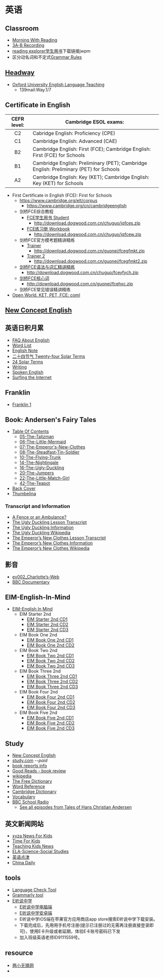 # 英语

## Classroom

- [Morning With Reading](morning-with-reading)
- [3A-B Recording](20191213-recording)
- [reading explorer学生用书](https://pan.baidu.com/s/1Ezq7ijVVNOpBi08WMVr8sw)下载链接jwpm
- 区分动名词和不定式[Grammar Rules](https://www.gingersoftware.com/content/grammar-rules/verbs/gerunds-and-infinitives/)

## [Headway](../../contents/wjch/en/headway)

- [Oxford University English Language Teaching](https://elt.oup.com/)
  - 139mail:Way.1/7

## Certificate in English

|CEFR level:|Cambridge ESOL exams:|
|:-------:|-------|
|C2| Cabridge English: Proficiency (CPE)|
|C1| Cambridge English: Advanced (CAE)|
|B2| Cambridge English: First (FCE); Cambridge English: First (FCE) for Schools|
|B1| Cambridge English: Preliminary (PET); Cambridge English: Preliminary (PET) for Schools|
|A2| Cambridge English: Key (KET); Cambridge English: Key (KET) for Schools|

- First Certificate in English (FCE): First for Schools
  - https://www.cambridge.org/elt/corpus
    - https://www.cambridge.org/cn/cambridgeenglish
  - 剑桥FCE综合教程
    - [FCE学生用书 Student](http://www.dogwood.com.cn/mp3/jqfces/)
      - http://download.dogwood.com.cn/chuguo/jqfces.zip
    - [FCE练习册 Workbook](http://www.dogwood.com.cn/mp3/jqfcew/)
      - http://download.dogwood.com.cn/chuguo/jqfcew.zip
  - 剑桥FCE官方模考题精讲精练
    - [Trainer](http://www.dogwood.com.cn/mp3/fcegfmkt/)
      - http://download.dogwood.com.cn/guonei/fcegfmkt.zip
    - [Trainer 2](http://www.dogwood.com.cn/mp3/fcegfmkt2/)
      - http://download.dogwood.com.cn/guonei/fcegfmkt2.zip
  - [剑桥FCE语法与词汇精讲精练](http://www.dogwood.com.cn/mp3/fceyfych/)
    - http://download.dogwood.com.cn/chuguo/fceyfych.zip
  - [剑桥FCE核心词](http://www.dogwood.com.cn/mp3/fcehxc/)
    - http://download.dogwood.com.cn/guonei/fcehxc.zip
  - 剑桥FCE常见错误精讲精练
- [Open World. KET, PET, FCE: coml](https://pan.baidu.com/s/1VKC77DXYjMnVoxBqsLzq9g)

## [New Concept English](../../contents/wjch/en/New-Concept-English)

## 英语日积月累

- [FAQ About English](faq-en)
- [Word List](./wjch/en/word-list.md)
- [English Note](english-note)
- [二十四节气 Twenty-four Solar Terms](twenty-four-solar-term)
- [24 Solar Terms](../wjch/en/24-solar-terms)
- [Writing](../wjch/en/writing)
- [Spoken English](../wjch/en/spoken)
- [Surfing the Internet](../wjch/en/resource)

## Franklin

- [Franklin 1](../../contents/wjch/en/Franklin/franklin-1)

## Book: Andersen's Fairy Tales

- [Table Of Contents](../wjch/en/Andersen/Contents)
  - [05-The-Talizman](../wjch/en/Andersen/05-The-Talizman)
  - [06-The-Little-Mermaid](../wjch/en/Andersen/06-The-Little-Mermaid)
  - [07-The-Emperor's-New-Clothes](../wjch/en/Andersen/07-The-Emperor's-New-Clothes)
  - [08-The-Steadfast-Tin-Soldier](../wjch/en/Andersen/08-The-Steadfast-Tin-Soldier)
  - [10-The-Flying-Trunk](../wjch/en/Andersen/10-The-Flying-Trunk)
  - [14-The-Nightingale](../wjch/en/Andersen/14-The-Nightingale)
  - [16-The-Ugly-Duckling](../wjch/en/Andersen/16-The-Ugly-Duckling)
  - [20-The-Jumpers](../wjch/en/Andersen/20-The-Jumpers)
  - [22-The-Little-Match-Girl](../wjch/en/Andersen/22-The-Little-Match-Girl)
  - [42-The-Teapot](../wjch/en/Andersen/42-The-Teapot)
- [Back Cover](../wjch/en/Andersen/Back-Cover)
- [Thumbelina](../wjch/en/Andersen/Thumbelina)

### Transcript and Information

- [A Fence or an Ambulance?](http://www.boyds.org/199703FenceOrAmbulance.aspx)
- [The Ugly Duckling Lesson Transcript](../english/ugly-duckling-transcript)
- [The Ugly Duckling Information](../english/ugly-duckling-info)
- [The Ugly Duckling Wikipedia](https://en.wikipedia.org/wiki/The_Ugly_Duckling)
- [The Emperor’s New Clothes Lesson Transcript](..\english\new-clothes-transcript)
- [The Emperor’s New Clothes Information](..\english\new-clothes-info)
- [The Emperor’s New Clothes Wikipedia](https://en.wikipedia.org/wiki/The_Emperor%27s_New_Clothes)

## 影音

- [ev002_Charlotte’s-Web](./english/ev002_Charlotte-s-Web.md)
- [BBC Documentary](https://mp.weixin.qq.com/s/cw9IHp7qoQu8Z7dzXKHMug)

## EIM-English-In-Mind

- [EIM-English In Mind](../wjch/en/EIM-English-in-Mind/eim)
  - EIM Starter 2nd
    - [EIM Starter 2nd CD1](../wjch/en/EIM-English-in-Mind/0-EIM-S-2nd/eim-0-cd-1)
    - [EIM Starter 2nd CD2](../wjch/en/EIM-English-in-Mind/0-EIM-S-2nd/eim-0-cd-2)
    - [EIM Starter 2nd CD3](../wjch/en/EIM-English-in-Mind/0-EIM-S-2nd/eim-0-cd-3)
  - EIM Book One 2nd
    - [EIM Book One 2nd CD1](../wjch/en/EIM-English-in-Mind/1-EIM-1-2nd/eim-1-cd-1)
    - [EIM Book One 2nd CD2](../wjch/en/EIM-English-in-Mind/1-EIM-1-2nd/eim-1-cd-2)
  - EIM Book Two 2nd
    - [EIM Book Two 2nd CD1](../wjch/en/EIM-English-in-Mind/1-EIM-2-2nd/eim-2-cd-1)
    - [EIM Book Two 2nd CD2](../wjch/en/EIM-English-in-Mind/1-EIM-2-2nd/eim-2-cd-2)
    - [EIM Book Two 2nd CD3](../wjch/en/EIM-English-in-Mind/0-EIM-2-2nd/eim-2-cd-3)
  - EIM Book Three 2nd
    - [EIM Book Three 2nd CD1](../wjch/en/EIM-English-in-Mind/1-EIM-3-2nd/eim-3-cd-1)
    - [EIM Book Three 2nd CD2](../wjch/en/EIM-English-in-Mind/1-EIM-3-2nd/eim-3-cd-2)
    - [EIM Book Three 2nd CD3](../wjch/en/EIM-English-in-Mind/0-EIM-3-2nd/eim-3-cd-3)
  - EIM Book Four 2nd
    - [EIM Book Four 2nd CD1](../wjch/en/EIM-English-in-Mind/1-EIM-4-2nd/eim-4-cd-1)
    - [EIM Book Four 2nd CD2](../wjch/en/EIM-English-in-Mind/1-EIM-4-2nd/eim-4-cd-2)
    - [EIM Book Four 2nd CD3](../wjch/en/EIM-English-in-Mind/0-EIM-4-2nd/eim-4-cd-3)
  - EIM Book Five 2nd
    - [EIM Book Five 2nd CD1](../wjch/en/EIM-English-in-Mind/1-EIM-5-2nd/eim-5-cd-1)
    - [EIM Book Five 2nd CD2](../wjch/en/EIM-English-in-Mind/1-EIM-5-2nd/eim-5-cd-2)
    - [EIM Book Five 2nd CD3](../wjch/en/EIM-English-in-Mind/0-EIM-5-2nd/eim-5-cd-3)

## Study

- [New Concept English](http://nce.ee/)
- [study.com](https://study.com/) *--paid*
- [book reports info](https://www.bookreports.info/)
- [Good Reads - book review](https://www.goodreads.com/)
- [wikipedia](https://en.wikipedia.org/)
- [The Free Dictionary](https://www.thefreedictionary.com/)
- [Word Reference](https://www.wordreference.com/)
- [Cambridge Dictionary](https://dictionary.cambridge.org)
- [Vocabulary](https://www.vocabulary.com/)
- [BBC School Radio](www.bbc.co.uk/schoolradio)
  - [See all episodes from Tales of Hans Christian Andersen](https://www.bbc.co.uk/teach/school-radio/english-ks1--ks2-hans-christian-andersen/z6j2cqt)

## 英文新闻网站

- [xyza News For Kids](https://www.xyzanews.com/)
- [Time For Kids](https://www.timeforkids.com/)
- [Teaching Kids News](https://www.teachingkidsnews.com)
- [ELA-Science-Social Studies](https://www.dogonews.com/)
- [英语点津](http://language.chinadaily.com.cn/)
- [China Daily](http://language.chinadaily.com.cn/)

## tools

- [Language Check Tool](https://languagetoolplus.com/)
- [Grammarly tool](https://app.grammarly.com/ddocs/715078663)
- [E听说中学](https://teacher.ets100.com/dist/invite-join-class.html?id=162362&share_code=9bdc7d25426f43cdee240c48ec5e4500&is_primary=0)
  - [E听说中学电脑端](http://www.ets100.com/home/download.html)
  - [E听说中学安卓端](https://www.ets100.com/home/hight-app-download.html)
  - E听说中学iOS端在苹果官方应用商店app store搜索E听说中学下载安装。
  - 下载完成后，先用用手机号注册(提示已注册过的无需再注册直接登录即可)，使用E卡升级或者延期，体验E卡账号密码已下发
  - 加入班级英语老师ID9111559号。

## resource

- [两小无猜网](https://www.lxwc.com.cn/)
- 